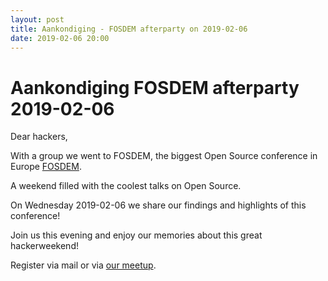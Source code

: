 ```yaml
---
layout: post
title: Aankondiging - FOSDEM afterparty on 2019-02-06
date: 2019-02-06 20:00
---
```


# Aankondiging FOSDEM afterparty 2019-02-06

Dear hackers,

With a group we went to FOSDEM, the biggest Open Source conference in Europe [FOSDEM](https://www.fosdem.org). 

A weekend filled with the coolest talks on Open Source. 

On Wednesday 2019-02-06 we share our findings and highlights of this conference! 

Join us this evening and enjoy our memories about this great hackerweekend!

Register via mail or via [our meetup](https://www.meetup.com/MADspace/events/pqgdnqyzdbjb/).  

